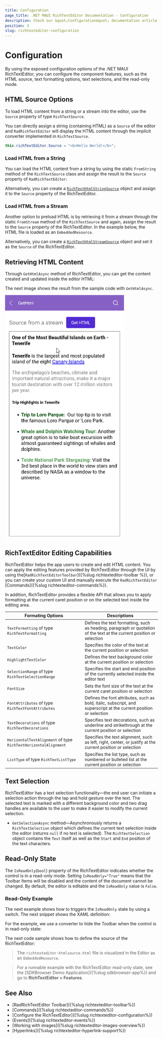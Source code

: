 ```yaml
---
title: Configuration
page_title: .NET MAUI RichTextEditor Documentation - Configuration
description: Check our &quot;Configuration&quot; documentation article for Telerik RichTextEditor for .NET MAUI control.
position: 3
slug: richtexteditor-configuration
---
```


# Configuration

By using the exposed configuration options of the .NET MAUI RichTextEditor, you can configure the component features, such as the HTML source, text formatting options, text selections, and the read-only mode.

## HTML Source Options

To load HTML content from a string or a stream into the editor, use the `Source` property of type `RichTextSource`. 

You can directly assign a string (containing HTML) as a <code>Source</code> of the editor and `RadRichTextEditor` will display the HTML content through the implicit converter implemented in `RichTextSource`.

```C#
this.richTextEditor.Source = "<b>Hello World!</b>";
```

### Load HTML from a String

You can load the HTML content from a string by using the static <code>FromString</code> method of the `RichTextSource` class and assign the result to the `Source` property of `RadRichTextEditor`:

<snippet id='richtexteditor-getting-started' />

Alternatively, you can create a [`RichTextHtmlStringSource`](/devtools/maui/api/telerik.maui.controls.richtexteditor.richtexthtmlstringsource) object and assign it to the <code>Source</code> property of the RichTextEditor.

### Load HTML from a Stream

Another option to preload HTML is by retrieving it from a stream through the static <code>FromStream</code> method of the `RichTextSource` and again, assign the result to the `Source` property of the RichTextEditor. In the example below, the HTML file is loaded as an `EmbeddedResource`.

<snippet id='richtexteditor-keyfeatures-fromstream' />

Alternatively, you can create a [`RichTextHtmlStreamSource`](/devtools/maui/api/telerik.maui.controls.richtexteditor.richtexthtmlstreamsource) object and set it as the <code>Source</code> of the RichTextEditor.

## Retrieving HTML Content

Through `GetHtmlAsync` method of RichTextEditor, you can get the content created and updated inside the editor HTML:

<snippet id='richtexteditor-keyfeatures-gethtml' />

The next image shows the result from the sample code with `GetHtmlAsync`.

![.NET MAUI RichTextEditor GetHTML](images/rte-get-html.gif)

## RichTextEditor Editing Capabilities

RichTextEditor helps the app users to create and edit HTML content. You can apply the editing features provided by RichTextEditor through the UI by using the[`RadRichTextEditorToolbar`]({%slug richtexteditor-toolbar %}), or you can create your custom UI and manually execute the `RadRichTextEditor` [Commands]({%slug richtexteditor-commands%}).

In addition, RichTextEditor provides a flexible API that allows you to apply formatting at the current caret position or on the selected text inside the editing area.

| Formating Options | Descriptions |
| ------------- | --------------- |
| `TextFormatting` of type `RichTextFormatting` | Defines the text formatting, such as heading, paragraph or quotation of the text at the current position or selection |
| `TextColor` | Specifies the color of the text at the current position or selection |
| `HighlightTextColor` | Defines the text background color at the current position or selection |
| `SelectionRange` of type `RichTextSelectionRange` | Specifies the start and end position of the currently selected inside the editor text |
| `FontSize` | Sets the font size of the text at the current caret position or selection |
| `FontAttributes` of type `RichTextFontAttributes` | Defines the font attributes, such as bold, italic, subscript, and superscript at the current position or selection |
| `TextDecorations` of type `RichTextDecorations` | Specifies text decorations, such as underline and strikethrough at the current position or selection |
| `HorizontalTextAlignment` of type `RichTextHorizontalAlignment` | Specifies the text alignment, such as left, right, center, or justify at the current position or selection |
| `ListType` of type `RichTextListType` | Specifies the list type, such as numbered or bulleted list at the current position or selection |

## Text Selection

RichTextEditor has a text selection functionality—the end user can initiate a selection action through the tap and hold gesture over the text. The selected text is marked with a different background color and two drag handles are available to the user to make it easier to modify the current selection. 

* `GetSelectionAsync` method—Asynchronously returns a `RichTextSelection` object which defines the current text selection inside the editor (returns `null` if no text is selected). The <code>RichTextSelection</code> object contains the `Text` itself as well as the `Start` and `End` position of the text characters.
	
## Read-Only State

The `IsReadOnly`(`bool`) property of the RichTextEditor indicates whether the control is in a read-only mode. Setting `IsReadOnly="True"` means that the Toolbar Items will be disabled and the content of the document cannot be changed. By default, the editor is editable and the `IsReadOnly` value is `False`. 

### Read-Only Example

The next example shows how to triggers the `IsReadOnly` state by using a switch. The next snippet shows the XAML definition:

<snippet id='richtexteditor-readonly-state' />

For the example, we use a converter to hide the Toolbar when the control is in read-only state:

<snippet id='richtexteditor-readonly-converter' />

The next code sample shows how to define the source of the RichTextEditor:

<snippet id='richtexteditor-readonly-state-code-behind' />

> The `richtexteditor-htmlsource.html` file is visualized in the Editor as an `EmbeddedResource`.

> For a runnable example with the RichTextEditor read-only state, see the [SDKBrowser Demo Application]({%slug sdkbrowser-app%}) and go to **RichTextEditor > Features**.


## See Also

- [RadRichTextEditor Toolbar]({%slug richtexteditor-toolbar%})
- [Commands]({%slug richtexteditor-commands%})
- [Configure the RichTextEditor]({%slug richtexteditor-configuration%})
- [Events]({%slug richtexteditor-events%})
- [Working with images]({%slug richtexteditor-images-overview%})
- [Hyperlinks]({%slug richtexteditor-hyperlink-support%})
